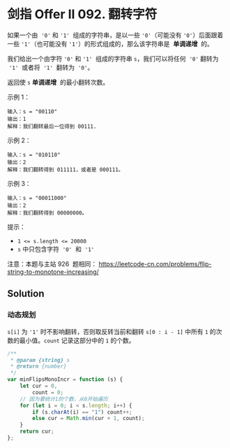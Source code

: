 # 剑指 Offer II 092. 翻转字符

如果一个由  `'0'` 和 `'1'`  组成的字符串，是以一些 `'0'`（可能没有 `'0'`）后面跟着一些 `'1'`（也可能没有 `'1'`）的形式组成的，那么该字符串是  **单调递增**  的。

我们给出一个由字符 `'0'` 和 `'1'`  组成的字符串 `s`，我们可以将任何  `'0'` 翻转为  `'1'`  或者将  `'1'`  翻转为  `'0'`。

返回使 `s` **单调递增**  的最小翻转次数。

示例 1：

```
输入：s = "00110"
输出：1
解释：我们翻转最后一位得到 00111.
```

示例 2：

```
输入：s = "010110"
输出：2
解释：我们翻转得到 011111，或者是 000111。
```

示例 3：

```
输入：s = "00011000"
输出：2
解释：我们翻转得到 00000000。
```

提示：

-   `1 <= s.length <= 20000`
-   `s` 中只包含字符  `'0'`  和  `'1'`

注意：本题与主站 926  题相同： https://leetcode-cn.com/problems/flip-string-to-monotone-increasing/

## Solution

### 动态规划

`s[i]` 为 `'1'` 时不影响翻转，否则取反转当前和翻转 `s[0 : i - 1]` 中所有 `1` 的次数的最小值。`count` 记录这部分中的 `1` 的个数。

```javascript
/**
 * @param {string} s
 * @return {number}
 */
var minFlipsMonoIncr = function (s) {
    let cur = 0,
        count = 0;
    // 因为要统计1的个数，从0开始遍历
    for (let i = 0; i < s.length; i++) {
        if (s.charAt(i) == "1") count++;
        else cur = Math.min(cur + 1, count);
    }
    return cur;
};
```
